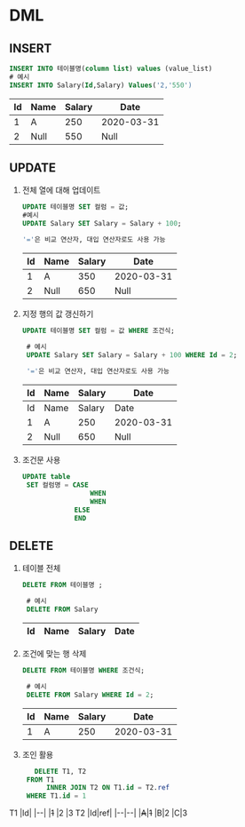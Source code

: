 # DML
## INSERT
```sql
INSERT INTO 테이블명(column list) values (value_list)
# 예시
INSERT INTO Salary(Id,Salary) Values('2,'550')

```
|Id|Name|Salary|Date|
|------|---|---|---|
|1|A|250|2020-03-31
|2|Null|550|Null

## UPDATE
1. 전체 열에 대해 업데이트
    ```sql
    UPDATE 테이블명 SET 컬럼 = 값;
    #예시
    UPDATE Salary SET Salary = Salary + 100;
    
    '='은 비교 연산자, 대입 연산자로도 사용 가능
    ```
    |Id|Name|Salary|Date|
    |------|---|---|---|
    |1|A|350|2020-03-31
    |2|Null|650|Null
2. 지정 행의 값 갱신하기
   ```sql
   UPDATE 테이블명 SET 컬럼 = 값 WHERE 조건식;

    # 예시
    UPDATE Salary SET Salary = Salary + 100 WHERE Id = 2;
    
    '='은 비교 연산자, 대입 연산자로도 사용 가능
   ```
    |Id|Name|Salary|Date|
    |------|---|---|---|
    |Id|Name|Salary|Date
    |1|A|250|2020-03-31
    |2|Null|650|Null
3. 조건문 사용
   ```sql
   UPDATE table
    SET 컬럼명 = CASE
                    WHEN
                    WHEN
                ELSE
                END
   ```
## DELETE 
1. 테이블 전체
   ```sql
   DELETE FROM 테이블명 ;

    # 예시
    DELETE FROM Salary
   ```
   |Id|Name|Salary|Date|
   |------|---|---|---|
   
2. 조건에 맞는 행 삭제
   ```sql
   DELETE FROM 테이블명 WHERE 조건식;

    # 예시
    DELETE FROM Salary WHERE Id = 2;
   ```
   |Id|Name|Salary|Date|
   |------|---|---|---|
   |1|A|250|2020-03-31
3. 조인 활용
   ```sql
      DELETE T1, T2
    FROM T1
         INNER JOIN T2 ON T1.id = T2.ref
    WHERE T1.id = 1
   ```
T1
|Id|
|--|
|~~1~~
|2
|3
T2
|Id|ref|
|--|--|
|~~A~~|~~1~~
|B|2
|C|3
    

